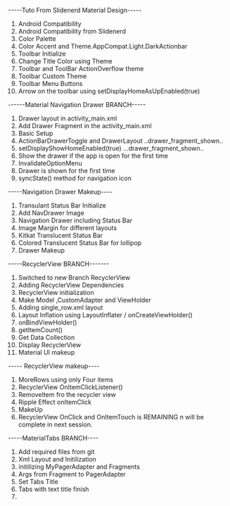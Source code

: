 -----Tuto From Slidenerd Material Design-----
1. Android Compatibility
2. Android Compatibility from Slidenerd
3. Color Palette
4. Color Accent and Theme.AppCompat.Light.DarkActionbar
5. Toolbar Initialize
6. Change Title Color using Theme
7. Toolbar and ToolBar ActionOverflow theme
8. Toolbar Custom Theme
9. Toolbar Menu Buttons
10. Arrow on the toolbar using setDisplayHomeAsUpEnabled(true) 

------Material Navigation Drawer BRANCH-----

1. Drawer layout in activity_main.xml
2. Add Drawer Fragment in the activity_main.xml 
3. Basic Setup
4. ActionBarDrawerToggle and DrawerLayout ..drawer_fragment_shown..
5. setDisplayShowHomeEnabled(true) ...drawer_fragment_shown..
6. Show the drawer if the app is open for the first time
7. InvalidateOptionMenu 
8. Drawer is shown for the first time
9. syncState() method for navigation icon

-----Navigation Drawer Makeup----

1. Transulant Status Bar Initialize
2. Add NavDrawer Image
3. Navigation Drawer including Status Bar
4. Image Margin for different layouts 
5. Kitkat Translucent Status Bar
6. Colored Translucent Status Bar for lollipop
7. Drawer Makeup

-----RecyclerView BRANCH-------

1. Switched to new Branch RecyclerView
2. Adding RecyclerView Dependencies
3. RecyclerView initialization 
4. Make Model ,CustomAdapter and ViewHolder 
5. Adding single_row.xml layout
6. Layout Inflation using LayoutInflater / onCreateViewHolder()
7. onBindViewHolder() 
8. getItemCount() 
9. Get Data Collection
10. Display RecyclerView
11. Material UI makeup

 ----- RecyclerView makeup---- 

 1. MoreRows using only Four items
 2. RecyclerView OnItemClickListener() 
 3. RemoveItem fro the recycler view
 4. Ripple Effect onItemClick
 5. MakeUp
 6. RecyclerView OnClick and OnItemTouch is REMAINING n will be complete in next session.

-----MaterialTabs BRANCH----

1. Add required files from git 
2. Xml Layout and Initilization
3. initilizing MyPagerAdapter and Fragments
4. Args from Fragment to PagerAdapter
5. Set Tabs Title
6. Tabs with text title finish 
7. 











